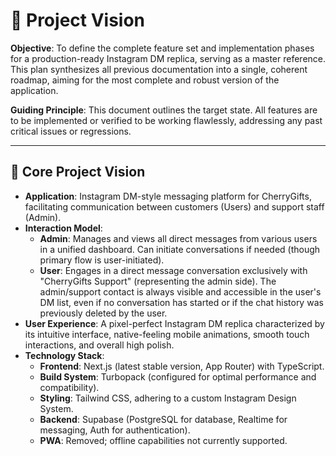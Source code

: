 # 🚀 Project Vision

**Objective**: To define the complete feature set and implementation phases for a production-ready Instagram DM replica, serving as a master reference. This plan synthesizes all previous documentation into a single, coherent roadmap, aiming for the most complete and robust version of the application.

**Guiding Principle**: This document outlines the target state. All features are to be implemented or verified to be working flawlessly, addressing any past critical issues or regressions.

---

## 🎯 Core Project Vision

-   **Application**: Instagram DM-style messaging platform for CherryGifts, facilitating communication between customers (Users) and support staff (Admin).
-   **Interaction Model**:
    -   **Admin**: Manages and views all direct messages from various users in a unified dashboard. Can initiate conversations if needed (though primary flow is user-initiated).
    -   **User**: Engages in a direct message conversation exclusively with "CherryGifts Support" (representing the admin side). The admin/support contact is always visible and accessible in the user's DM list, even if no conversation has started or if the chat history was previously deleted by the user.
-   **User Experience**: A pixel-perfect Instagram DM replica characterized by its intuitive interface, native-feeling mobile animations, smooth touch interactions, and overall high polish.
-   **Technology Stack**:
    -   **Frontend**: Next.js (latest stable version, App Router) with TypeScript.
    -   **Build System**: Turbopack (configured for optimal performance and compatibility).
    -   **Styling**: Tailwind CSS, adhering to a custom Instagram Design System.
    -   **Backend**: Supabase (PostgreSQL for database, Realtime for messaging, Auth for authentication).
    -   **PWA**: Removed; offline capabilities not currently supported.
